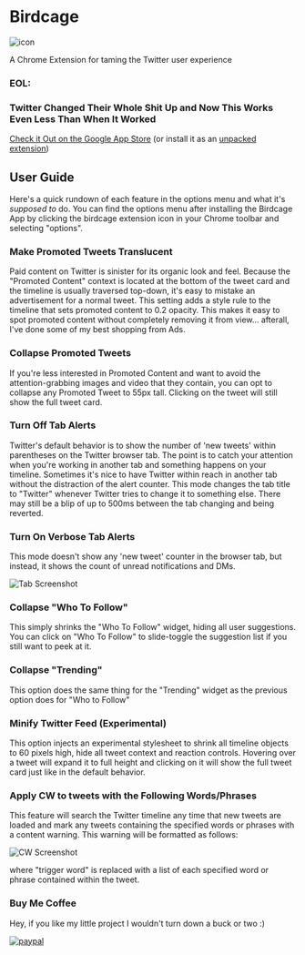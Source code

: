# Birdcage

![icon](https://user-images.githubusercontent.com/1609220/50721681-add84180-1080-11e9-9708-171fcf7c1d0c.jpg)

A Chrome Extension for taming the Twitter user experience

### EOL:
### Twitter Changed Their Whole Shit Up and Now This Works Even Less Than When It Worked

[Check it Out on the Google App Store](https://chrome.google.com/webstore/detail/birdcage/jonhbfifbpbhmfomacogiemiobdgbdhe)
(or install it as an [unpacked extension](https://www.mattcutts.com/blog/how-to-install-a-chrome-extension-from-github/))

## User Guide

Here's a quick rundown of each feature in the options menu and what it's _supposed to_ do. You can find the options menu after installing the Birdcage App by clicking the birdcage extension icon in your Chrome toolbar and selecting "options".

### Make Promoted Tweets Translucent

Paid content on Twitter is sinister for its organic look and feel. Because the "Promoted Content" context is located at the bottom of the tweet card and the timeline is usually traversed top-down, it's easy to mistake an advertisement for a normal tweet. This setting adds a style rule to the timeline that sets promoted content to 0.2 opacity. This makes it easy to spot promoted content without completely removing it from view... afterall, I've done some of my best shopping from Ads.

### Collapse Promoted Tweets

If you're less interested in Promoted Content and want to avoid the attention-grabbing images and video that they contain, you can opt to collapse any Promoted Tweet to 55px tall. Clicking on the tweet will still show the full tweet card.

### Turn Off Tab Alerts

Twitter's default behavior is to show the number of 'new tweets' within parentheses on the Twitter browser tab. The point is to catch your attention when you're working in another tab and something happens on your timeline. Sometimes it's nice to have Twitter within reach in another tab without the distraction of the alert counter. This mode changes the tab title to "Twitter" whenever Twitter tries to change it to something else. There may still be a blip of up to 500ms between the tab changing and being reverted.

### Turn On Verbose Tab Alerts

This mode doesn't show any 'new tweet' counter in the browser tab, but instead, it shows the count of unread notifications and DMs. 

![Tab Screenshot](https://user-images.githubusercontent.com/1609220/50721676-9c8f3500-1080-11e9-8b33-5d0c0b36ef25.PNG)

### Collapse "Who To Follow"

This simply shrinks the "Who To Follow" widget, hiding all user suggestions. You can click on "Who To Follow" to slide-toggle the suggestion list if you still want to peek at it.

### Collapse "Trending" 

This option does the same thing for the "Trending" widget as the previous option does for "Who to Follow"

### Minify Twitter Feed (Experimental)

This option injects an experimental stylesheet to shrink all timeline objects to 60 pixels high, hide all tweet context and reaction controls. Hovering over a tweet will expand it to full height and clicking on it will show the full tweet card just like in the default behavior.

### Apply CW to tweets with the Following Words/Phrases

This feature will search the Twitter timeline any time that new tweets are loaded and mark any tweets containing the specified words or phrases with a content warning. This warning will be formatted as follows: 

![CW Screenshot](https://user-images.githubusercontent.com/1609220/50721680-aadd5100-1080-11e9-95f7-86894c2ddb41.PNG)

where "trigger word" is replaced with a list of each specified word or phrase contained within the tweet.

### Buy Me Coffee

Hey, if you like my little project I wouldn't turn down a buck or two :)

[![paypal](https://www.paypalobjects.com/en_US/i/btn/btn_donateCC_LG.gif)](https://www.paypal.com/cgi-bin/webscr?cmd=_s-xclick&hosted_button_id=AH53PTEW2UAAJ)
